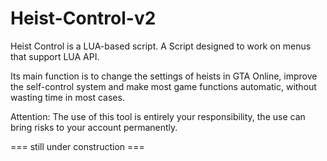 # Heist-Control-v2

Heist Control is a LUA-based script.
A Script designed to work on menus that support LUA API.

Its main function is to change the settings of heists in GTA Online, improve the self-control system and make most game functions automatic, without wasting time in most cases.

Attention: The use of this tool is entirely your responsibility, the use can bring risks to your account permanently.

=== still under construction ===

